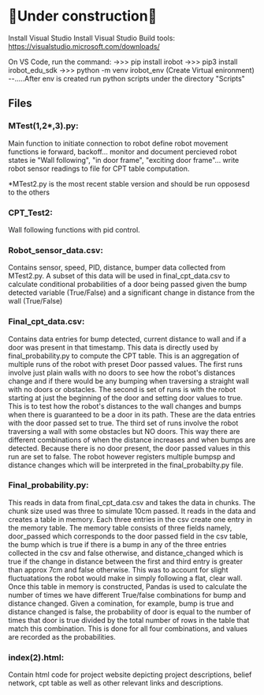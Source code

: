 # 🚧Under construction🚧
Install Visual Studio 
Install Visual Studio Build tools: https://visualstudio.microsoft.com/downloads/

On VS Code, run the command: 
->>> pip install irobot
->>> pip3 install irobot_edu_sdk
->>> python -m venv irobot_env (Create Virtual enironment)
--.....After env is created run python scripts under the directory "Scripts"

## Files

### MTest(1,2*,3).py: 
Main function to 
initiate connection to robot
define robot movement functions ie forward, backoff...
monitor and document percieved robot states ie "Wall following", "in door frame", "exciting door frame"...
write robot sensor readings to file for CPT table computation.

*MTest2.py is the most recent stable version and should be run opposesd to the others

### CPT_Test2:
Wall following functions with pid control. 

### Robot_sensor_data.csv:
Contains sensor, speed, PID, distance, bumper data collected from MTest2.py. A subset of this data will be used in final_cpt_data.csv to calculate conditional probabilities of a door being passed given the bump detected variable (True/False) and a significant change in distance from the wall (True/False)

### Final_cpt_data.csv:
Contains data entries for bump detected, current distance to wall and if a door was present in that timestamp. This data is directly used by final_probability.py to compute the CPT table. This is an aggregation of multiple runs of the robot with preset Door passed values.
The first runs involve just plain walls with no doors to see how the robot's distances change and if there would be any bumping when traversing a straight wall with no doors or obstacles. The second is set of runs is with the robot starting at just the beginning of the door and setting door values to true. This is to test how the robot's distances to the wall changes and bumps when there is guaranteed to be a door in its path. These are the data entries with the door passed set to true. The third set of runs involve the robot traversing a wall with some obstacles but NO doors. This way there are different combinations of when the distance increases and when bumps are detected. Because there is no door present, the door passed values in this run are set to false. The robot however registers multiple bumpsp and distance changes which will be interpreted in the final_probabilty.py file.

### Final_probability.py:
This reads in data from final_cpt_data.csv and takes the data in chunks. The chunk size used was three to simulate 10cm passed. It reads in the data and creates a table in memory. Each three entries in the csv create one entry in the memory table. The memory table consists of three fields namely, door_passed which corresponds to the door passed field in the csv table, the bump which is true if there is a bump in any of the three entries collected in the csv and false otherwise, and distance_changed which is true if the change in distance between the first and third entry is greater than approx 7cm and false otherwise. This was to account for slight fluctuatations the robot would make in simply following a flat, clear wall. Once this table in memory is constructed, Pandas is used to calculate the number of times we have different True/false combinations for bump and distance changed. Given a comination, for example, bump is true and distance changed is false, the probability of door is equal to the number of times that door is true divided by the total number of rows in the table that match this combination. This is done for all four combinations, and values are recorded as the probabilities.

### index(2).html:

Contain html code for project website depicting project descriptions, belief network, cpt table as well as other relevant links and descriptions.



